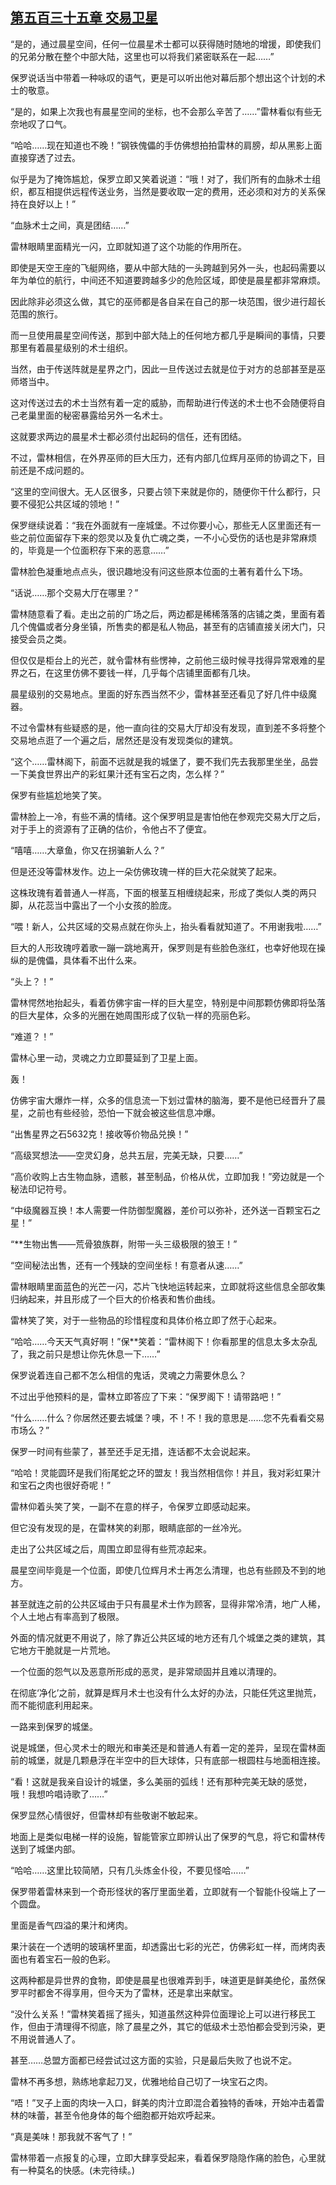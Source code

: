 ## [第五百三十五章 交易卫星](https://www.xxbiquge.com/11_11222/8943563.html)


  “是的，通过晨星空间，任何一位晨星术士都可以获得随时随地的增援，即使我们的兄弟分散在整个中部大陆，这里也可以将我们紧密联系在一起……”

  保罗说话当中带着一种咏叹的语气，更是可以听出他对幕后那个想出这个计划的术士的敬意。

  “是的，如果上次我也有晨星空间的坐标，也不会那么辛苦了……”雷林看似有些无奈地叹了口气。

  “哈哈……现在知道也不晚！”钢铁傀儡的手仿佛想拍拍雷林的肩膀，却从黑影上面直接穿透了过去。

  似乎是为了掩饰尴尬，保罗立即又笑着说道：“哦！对了，我们所有的血脉术士组织，都互相提供远程传送业务，当然是要收取一定的费用，还必须和对方的关系保持在良好以上！”

  “血脉术士之间，真是团结……”

  雷林眼睛里面精光一闪，立即就知道了这个功能的作用所在。

  即使是天空王座的飞艇网络，要从中部大陆的一头跨越到另外一头，也起码需要以年为单位的航行，中间还不知道要跨越多少的危险区域，即使是晨星都非常麻烦。

  因此除非必须这么做，其它的巫师都是各自呆在自己的那一块范围，很少进行超长范围的旅行。

  而一旦使用晨星空间传送，那到中部大陆上的任何地方都几乎是瞬间的事情，只要那里有着晨星级别的术士组织。

  当然，由于传送阵就是星界之门，因此一旦传送过去就是位于对方的总部甚至是巫师塔当中。

  这对传送过去的术士当然有着一定的威胁，而帮助进行传送的术士也不会随便将自己老巢里面的秘密暴露给另外一名术士。

  这就要求两边的晨星术士都必须付出起码的信任，还有团结。

  不过，雷林相信，在外界巫师的巨大压力，还有内部几位辉月巫师的协调之下，目前还是不成问题的。

  “这里的空间很大。无人区很多，只要占领下来就是你的，随便你干什么都行，只要不侵犯公共区域的领地！”

  保罗继续说着：“我在外面就有一座城堡。不过你要小心，那些无人区里面还有一些之前位面留存下来的怨灵以及复仇亡魂之类，一不小心受伤的话也是非常麻烦的，毕竟是一个位面积存下来的恶意……”

  雷林脸色凝重地点点头，很识趣地没有问这些原本位面的土著有着什么下场。

  “话说……那个交易大厅在哪里？”

  雷林随意看了看。走出之前的广场之后，两边都是稀稀落落的店铺之类，里面有着几个傀儡或者分身坐镇，所售卖的都是私人物品，甚至有的店铺直接关闭大门，只接受会员之类。

  但仅仅是柜台上的光芒，就令雷林有些愣神，之前他三级时候寻找得异常艰难的星界之石，在这里仿佛不要钱一样，几乎每个店铺里面都有几块。

  晨星级别的交易地点。里面的好东西当然不少，雷林甚至还看见了好几件中级魔器。

  不过令雷林有些疑惑的是，他一直向往的交易大厅却没有发现，直到差不多将整个交易地点逛了一个遍之后，居然还是没有发现类似的建筑。

  “这个……雷林阁下，前面不远就是我的城堡了，要不我们先去我那里坐坐，品尝一下美食世界出产的彩虹果汁还有宝石之肉，怎么样？”

  保罗有些尴尬地笑了笑。

  雷林脸上一冷，有些不满的情绪。这个保罗明显是害怕他在参观完交易大厅之后，对于手上的资源有了正确的估价，令他占不了便宜。

  “嘻嘻……大章鱼，你又在拐骗新人么？”

  但是还没等雷林发作。边上一朵仿佛玫瑰一样的巨大花朵就笑了起来。

  这株玫瑰有着普通人一样高，下面的根茎互相缠绕起来，形成了类似人类的两只脚，从花蕊当中露出了一个小女孩的脸庞。

  “喂！新人，公共区域的交易点就在你头上，抬头看看就知道了。不用谢我啦……”

  巨大的人形玫瑰哼着歌一蹦一跳地离开，保罗则是有些脸色涨红，也幸好他现在操纵的是傀儡，具体看不出什么来。

  “头上？！”

  雷林愕然地抬起头，看着仿佛宇宙一样的巨大星空，特别是中间那颗仿佛即将坠落的巨大星体，众多的光圈在她周围形成了仪轨一样的亮丽色彩。

  “难道？！”

  雷林心里一动，灵魂之力立即蔓延到了卫星上面。

  轰！

  仿佛宇宙大爆炸一样，众多的信息流一下划过雷林的脑海，要不是他已经晋升了晨星，之前也有些经验，恐怕一下就会被这些信息冲爆。

  “出售星界之石5632克！接收等价物品兑换！”

  “高级冥想法——空灵幻身，总共五层，完美无缺，只要……”

  “高价收购上古生物血脉，遗骸，甚至制品，价格从优，立即加我！”旁边就是一个秘法印记符号。

  “中级魔器互换！本人需要一件防御型魔器，差价可以弥补，还外送一百颗宝石之星！”

  “**生物出售——荒骨狼族群，附带一头三级极限的狼王！”

  “空间秘法出售，还有一个残缺的空间坐标！有意者从速……”

  雷林眼睛里面蓝色的光芒一闪，芯片飞快地运转起来，立即就将这些信息全部收集归纳起来，并且形成了一个巨大的价格表和售价曲线。

  雷林笑了笑，对于一些物品的珍惜程度和具体价格立即了然于心起来。

  “哈哈……今天天气真好啊！”保**笑着：“雷林阁下！你看那里的信息太多太杂乱了，我之前只是想让你先休息一下……”

  保罗说着连自己都不怎么相信的鬼话，灵魂之力需要休息么？

  不过出乎他预料的是，雷林立即答应了下来：“保罗阁下！请带路吧！”

  “什么……什么？你居然还要去城堡？噢，不！不！我的意思是……您不先看看交易市场么？”

  保罗一时间有些蒙了，甚至还手足无措，连话都不太会说起来。

  “哈哈！灵能圆环是我们衔尾蛇之环的盟友！我当然相信你！并且，我对彩虹果汁和宝石之肉也很好奇呢！”

  雷林仰着头笑了笑，一副不在意的样子，令保罗立即感动起来。

  但它没有发现的是，在雷林笑的刹那，眼睛底部的一丝冷光。

  走出了公共区域之后，周围立即显得有些荒凉起来。

  晨星空间毕竟是一个位面，即使几位辉月术士再怎么清理，也总有些顾及不到的地方。

  甚至就连之前的公共区域由于只有晨星术士作为顾客，显得非常冷清，地广人稀，个人土地占有率高到了极限。

  外面的情况就更不用说了，除了靠近公共区域的地方还有几个城堡之类的建筑，其它地方干脆就是一片荒地。

  一个位面的怨气以及恶意所形成的恶灵，是非常顽固并且难以清理的。

  在彻底‘净化’之前，就算是辉月术士也没有什么太好的办法，只能任凭这里抛荒，而不能彻底利用起来。

  一路来到保罗的城堡。

  说是城堡，但心灵术士的眼光和审美还是和普通人有着一定的差异，呈现在雷林面前的城堡，就是几颗悬浮在半空中的巨大球体，只有底部一根圆柱与地面相连接。

  “看！这就是我亲自设计的城堡，多么美丽的弧线！还有那种完美无缺的感觉，哦！我想吟唱诗歌了……”

  保罗显然心情很好，但雷林却有些敬谢不敏起来。

  地面上是类似电梯一样的设施，智能管家立即辨认出了保罗的气息，将它和雷林传送到了城堡内部。

  “哈哈……这里比较简陋，只有几头炼金仆役，不要见怪哈……”

  保罗带着雷林来到一个奇形怪状的客厅里面坐着，立即就有一个智能仆役端上了一个圆盘。

  里面是香气四溢的果汁和烤肉。

  果汁装在一个透明的玻璃杯里面，却透露出七彩的光芒，仿佛彩虹一样，而烤肉表面也有着宝石一般的色彩。

  这两种都是异世界的食物，即使是晨星也很难弄到手，味道更是鲜美绝伦，虽然保罗平时都舍不得享用，但今天为了雷林，还是拿出来献宝。

  “没什么关系！”雷林笑着摇了摇头，知道虽然这种异位面理论上可以进行移民工作，但由于清理得不彻底，除了晨星之外，其它的低级术士恐怕都会受到污染，更不用说普通人了。

  甚至……总盟方面都已经尝试过这方面的实验，只是最后失败了也说不定。

  雷林不再多想，熟练地拿起刀叉，优雅地给自己切了一块宝石之肉。

  “唔！”叉子上面的肉块一入口，鲜美的肉汁立即混合着独特的香味，开始冲击着雷林的味蕾，甚至令他身体的每个细胞都开始欢呼起来。

  “真是美味！那我就不客气了！”

  雷林带着一点报复的心理，立即大肆享受起来，看着保罗隐隐作痛的脸色，心里就有一种莫名的快感。(未完待续。)

